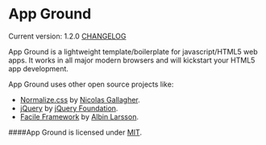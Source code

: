 App Ground
==========
Current version: 1.2.0 [CHANGELOG](https://github.com/Abbe98/App-Ground/blob/master/CHANGELOG.md)

App Ground is a lightweight template/boilerplate for javascript/HTML5 web apps. It works in all major modern browsers and will kickstart your HTML5 app development.

App Ground uses other open source projects like:

+ [Normalize.css](https://github.com/necolas/normalize.css/) by [Nicolas Gallagher](http://nicolasgallagher.com/).
+ [jQuery](http://jquery.com/) by [jQuery Foundation](https://jquery.org/).
+ [Facile Framework](https://github.com/Abbe98/Facile-Framework) by [Albin Larsson](http://abbe98.github.io/).

####App Ground is licensed under [MIT](http://opensource.org/licenses/MIT).
